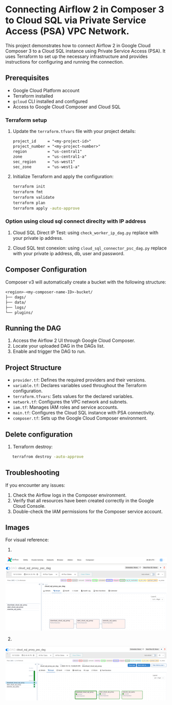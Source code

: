 # Connecting Airflow 2 in Composer 3 to Cloud SQL via Private Service Access (PSA) VPC Network.

This project demonstrates how to connect Airflow 2 in Google Cloud Composer 3 to a Cloud SQL instance using Private Service Access (PSA). It uses Terraform to set up the necessary infrastructure and provides instructions for configuring and running the connection.

## Prerequisites

- Google Cloud Platform account
- Terraform installed
- `gcloud` CLI installed and configured
- Access to Google Cloud Composer and Cloud SQL


### Terraform setup 

1. Update the `terraform.tfvars` file with your project details:
   ```hcl
   project_id     = "<my-project-id>"
   project_number = "<my-project-number>"
   region         = "us-central1"
   zone           = "us-central1-a"
   sec_region     = "us-west1"
   sec_zone       = "us-west1-a"
   ```
    
2. Initialize Terraform and apply the configuration:
   ```bash
   terraform init
   terraform fmt
   terraform validate
   terraform plan
   terraform apply -auto-approve
   ```

### Option using cloud sql connect direclty with IP address

1. Cloud SQL Direct IP Test:
using `check_worker_ip_dag.py` replace with your private ip address.  

2. Cloud SQL test conexion:
using `cloud_sql_connector_psc_dag.py` replace with your private ip address, db, user and password.

## Composer Configuration

Composer v3 will automatically create a bucket with the following structure:
```
<region>-<my-composer-name-ID>-bucket/
├── dags/
├── data/
├── logs/
└── plugins/
```

## Running the DAG

1. Access the Airflow 2 UI through Google Cloud Composer.
2. Locate your uploaded DAG in the DAGs list.
3. Enable and trigger the DAG to run.

## Project Structure

- `provider.tf`: Defines the required providers and their versions.
- `variable.tf`: Declares variables used throughout the Terraform configuration.
- `terraform.tfvars`: Sets values for the declared variables.
- `network.tf`: Configures the VPC network and subnets.
- `iam.tf`: Manages IAM roles and service accounts.
- `main.tf`: Configures the Cloud SQL instance with PSA connectivity.
- `composer.tf`: Sets up the Google Cloud Composer environment.

## Delete configuration

1. Terraform destroy:

```bash
   terrafrom destroy -auto-approve
```      

## Troubleshooting

If you encounter any issues:
1. Check the Airflow logs in the Composer environment.
2. Verify that all resources have been created correctly in the Google Cloud Console.
3. Double-check the IAM permissions for the Composer service account.

## Images

For visual reference:

1.
![alt text](https://github.com/HenryXiloj/demos-gcp/blob/main/cloudsql/composer-v3-cloud-sql-psc/img1.png?raw=true?raw=true)

2.
![alt text](https://github.com/HenryXiloj/demos-gcp/blob/main/cloudsql/composer-v3-cloud-sql-psc/img2.png?raw=true?raw=true)

